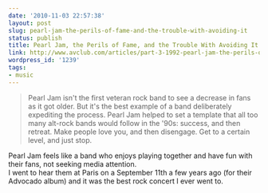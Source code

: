 ```yaml
---
date: '2010-11-03 22:57:38'
layout: post
slug: pearl-jam-the-perils-of-fame-and-the-trouble-with-avoiding-it
status: publish
title: Pearl Jam, the Perils of Fame, and the Trouble With Avoiding It
link: http://www.avclub.com/articles/part-3-1992-pearl-jam-the-perils-of-fame-and-the-t,47099/
wordpress_id: '1239'
tags:
- music
---
```


> Pearl Jam isn't the first veteran rock band to see a decrease in fans as it got older. But it's the best example of a band deliberately expediting the process. Pearl Jam helped to set a template that all too many alt-rock bands would follow in the '90s: success, and then retreat. Make people love you, and then disengage. Get to a certain level, and just stop. 

Pearl Jam feels like a band who enjoys playing together and have fun with their fans, not seeking media attention.  
I went to hear them at Paris on a September 11th a few years ago (for their Advocado album) and it was the best rock concert I ever went to.
